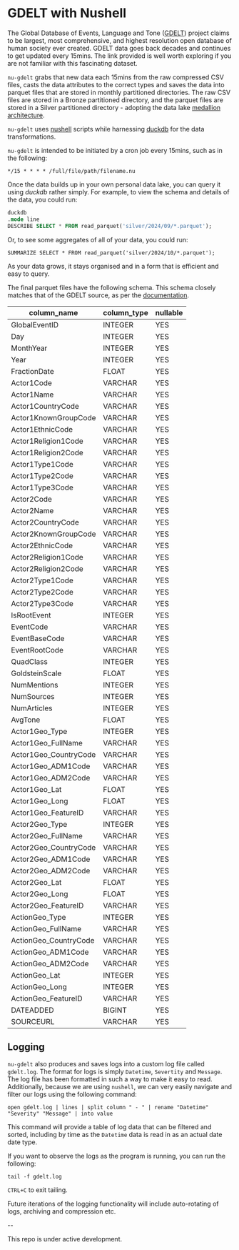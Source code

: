 # GDELT with Nushell

The Global Database of Events, Language and Tone ([GDELT](https://www.gdeltproject.org/data.html)) project claims to be largest, most comprehensive, and highest resolution open database of human society ever created. GDELT data goes back decades and continues to get updated every 15mins. The link provided is well worth exploring if you are not familiar with this fascinating dataset.

`nu-gdelt` grabs that new data each 15mins from the raw compressed CSV files, casts the data attributes to the correct types and saves the data into parquet files that are stored in monthly partitioned directories. The raw CSV files are stored in a Bronze partitioned directory, and the parquet files are stored in a Silver partitioned directory - adopting the data lake [medallion architecture](https://www.databricks.com/glossary/medallion-architecture).

`nu-gdelt` uses [nushell](https://www.nushell.sh/) scripts while harnessing [duckdb](https://duckdb.org/) for the data transformations.

`nu-gdelt` is intended to be initiated by a cron job every 15mins, such as in the following:

```shell
*/15 * * * * /full/file/path/filename.nu
```

Once the data builds up in your own personal data lake, you can query it using *duckdb* rather simply. For example, to view the schema and details of the data, you could run:

```sql
duckdb
.mode line
DESCRIBE SELECT * FROM read_parquet('silver/2024/09/*.parquet');
```
Or, to see some aggregates of all of your data, you could run:

```shell
SUMMARIZE SELECT * FROM read_parquet('silver/2024/10/*.parquet');
```

As your data grows, it stays organised and in a form that is efficient and easy to query.

The final parquet files have the following schema. This schema closely matches that of the GDELT source, as per the [documentation](http://data.gdeltproject.org/documentation/GDELT-Event_Codebook-V2.0.pdf).

|      column_name      | column_type | nullable |
|-----------------------|-------------|----------|
| GlobalEventID         | INTEGER     | YES      |
| Day                   | INTEGER     | YES      |
| MonthYear             | INTEGER     | YES      |
| Year                  | INTEGER     | YES      |
| FractionDate          | FLOAT       | YES      |
| Actor1Code            | VARCHAR     | YES      |
| Actor1Name            | VARCHAR     | YES      |
| Actor1CountryCode     | VARCHAR     | YES      |
| Actor1KnownGroupCode  | VARCHAR     | YES      |
| Actor1EthnicCode      | VARCHAR     | YES      |
| Actor1Religion1Code   | VARCHAR     | YES      |
| Actor1Religion2Code   | VARCHAR     | YES      |
| Actor1Type1Code       | VARCHAR     | YES      |
| Actor1Type2Code       | VARCHAR     | YES      |
| Actor1Type3Code       | VARCHAR     | YES      |
| Actor2Code            | VARCHAR     | YES      |
| Actor2Name            | VARCHAR     | YES      |
| Actor2CountryCode     | VARCHAR     | YES      |
| Actor2KnownGroupCode  | VARCHAR     | YES      |
| Actor2EthnicCode      | VARCHAR     | YES      |
| Actor2Religion1Code   | VARCHAR     | YES      |
| Actor2Religion2Code   | VARCHAR     | YES      |
| Actor2Type1Code       | VARCHAR     | YES      |
| Actor2Type2Code       | VARCHAR     | YES      |
| Actor2Type3Code       | VARCHAR     | YES      |
| IsRootEvent           | INTEGER     | YES      |
| EventCode             | VARCHAR     | YES      |
| EventBaseCode         | VARCHAR     | YES      |
| EventRootCode         | VARCHAR     | YES      |
| QuadClass             | INTEGER     | YES      |
| GoldsteinScale        | FLOAT       | YES      |
| NumMentions           | INTEGER     | YES      |
| NumSources            | INTEGER     | YES      |
| NumArticles           | INTEGER     | YES      |
| AvgTone               | FLOAT       | YES      |
| Actor1Geo_Type        | INTEGER     | YES      |
| Actor1Geo_FullName    | VARCHAR     | YES      |
| Actor1Geo_CountryCode | VARCHAR     | YES      |
| Actor1Geo_ADM1Code    | VARCHAR     | YES      |
| Actor1Geo_ADM2Code    | VARCHAR     | YES      |
| Actor1Geo_Lat         | FLOAT       | YES      |
| Actor1Geo_Long        | FLOAT       | YES      |
| Actor1Geo_FeatureID   | VARCHAR     | YES      |
| Actor2Geo_Type        | INTEGER     | YES      |
| Actor2Geo_FullName    | VARCHAR     | YES      |
| Actor2Geo_CountryCode | VARCHAR     | YES      |
| Actor2Geo_ADM1Code    | VARCHAR     | YES      |
| Actor2Geo_ADM2Code    | VARCHAR     | YES      |
| Actor2Geo_Lat         | FLOAT       | YES      |
| Actor2Geo_Long        | FLOAT       | YES      |
| Actor2Geo_FeatureID   | VARCHAR     | YES      |
| ActionGeo_Type        | INTEGER     | YES      |
| ActionGeo_FullName    | VARCHAR     | YES      |
| ActionGeo_CountryCode | VARCHAR     | YES      |
| ActionGeo_ADM1Code    | VARCHAR     | YES      |
| ActionGeo_ADM2Code    | VARCHAR     | YES      |
| ActionGeo_Lat         | INTEGER     | YES      |
| ActionGeo_Long        | INTEGER     | YES      |
| ActionGeo_FeatureID   | VARCHAR     | YES      |
| DATEADDED             | BIGINT      | YES      |
| SOURCEURL             | VARCHAR     | YES      |

## Logging

`nu-gdelt` also produces and saves logs into a custom log file called `gdelt.log`. The format for logs is simply `Datetime`, `Severtity` and `Message`. The log file has been formatted in such a way to make it easy to read. Additionally, because we are using `nushell`, we can very easily navigate and filter our logs using the following command:

```shell
open gdelt.log | lines | split column " - " | rename "Datetime" "Severity" "Message" | into value
```

This command will provide a table of log data that can be filtered and sorted, including by time as the `Datetime` data is read in as an actual date date type.

If you want to observe the logs as the program is running, you can run the following:

```shell
tail -f gdelt.log
```

`CTRL+C` to exit tailing.

Future iterations of the logging functionality will include auto-rotating of logs, archiving and compression etc.

--

This repo is under active development.


